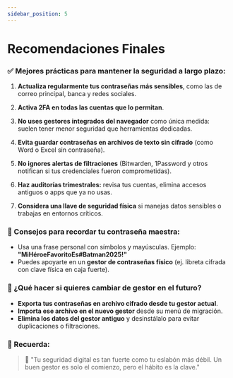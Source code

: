 ```yaml
---
sidebar_position: 5
---
```


# Recomendaciones Finales

### ✅ Mejores prácticas para mantener la seguridad a largo plazo:

1. **Actualiza regularmente tus contraseñas más sensibles**, como las de correo principal, banca y redes sociales.

2. **Activa 2FA en todas las cuentas que lo permitan**.

3. **No uses gestores integrados del navegador** como única medida: suelen tener menor seguridad que herramientas dedicadas.

4. **Evita guardar contraseñas en archivos de texto sin cifrado** (como Word o Excel sin contraseña).

5. **No ignores alertas de filtraciones** (Bitwarden, 1Password y otros notifican si tus credenciales fueron comprometidas).

6. **Haz auditorías trimestrales:** revisa tus cuentas, elimina accesos antiguos o apps que ya no usas.

7. **Considera una llave de seguridad física** si manejas datos sensibles o trabajas en entornos críticos.

### 🧠 Consejos para recordar tu contraseña maestra:
- Usa una frase personal con símbolos y mayúsculas. Ejemplo: **"MiHéroeFavoritoEs#Batman2025!"**
- Puedes apoyarte en un **gestor de contraseñas físico** (ej. libreta cifrada con clave física en caja fuerte).

### 💬 ¿Qué hacer si quieres cambiar de gestor en el futuro?
- **Exporta tus contraseñas en archivo cifrado desde tu gestor actual**.
- **Importa ese archivo en el nuevo gestor** desde su menú de migración.
- **Elimina los datos del gestor antiguo** y desinstálalo para evitar duplicaciones o filtraciones.

### 🎯 Recuerda:
> 🔐 "Tu seguridad digital es tan fuerte como tu eslabón más débil. Un buen gestor es solo el comienzo, pero el hábito es la clave."

